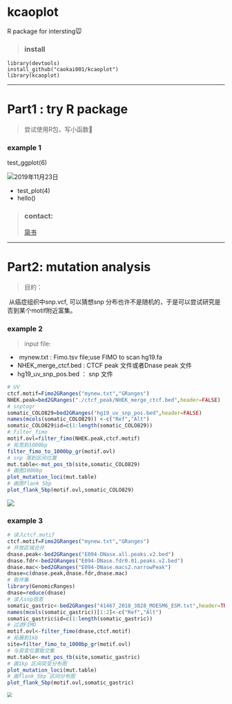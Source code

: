 # kcaoplot
R package for intersting🐭

>### install
```
library(devtools)
install_github("caokai001/kcaoplot")
library(kcaoplot)
```
---
# Part1 : try R package
> 尝试使用R包，写小函数🐻

### example 1

test_ggplot(6)

![2019年11月23日](https://upload-images.jianshu.io/upload_images/9589088-c0ea6db681989e36.png?imageMogr2/auto-orient/strip%7CimageView2/2/w/1240)
- test_plot(4)
- hello()

>### contact: 
>[简书](https://www.jianshu.com/p/b5bc50d4c1d0)

---




# Part2: mutation analysis

> 目的：

​	从癌症组织中snp.vcf, 可以猜想snp 分布也许不是随机的，于是可以尝试研究是否到某个motif附近富集。

### example 2





> input file:

- ​          mynew.txt            :    Fimo.tsv file;use FIMO to scan hg19.fa
- NHEK_merge_ctcf.bed :    CTCF peak 文件或者Dnase peak 文件
- hg19_uv_snp_pos.bed ： snp 文件



```R
# UV
ctcf.motif=Fimo2GRanges("mynew.txt","GRanges")
NHEK.peak=bed2GRanges("./ctcf_peak/NHEK_merge_ctcf.bed",header=FALSE)
# snptogr
somatic_COLO829=bed2GRanges("hg19_uv_snp_pos.bed",header=FALSE)
names(mcols(somatic_COLO829)) <-c("Ref","Alt")
somatic_COLO829$id=c(1:length(somatic_COLO829))
# filter_fimo
motif.ovl=filter_fimo(NHEK.peak,ctcf.motif)
# 拓宽到1000bp
filter_fimo_to_1000bp_gr(motif.ovl)
# snp 落到区间位置
mut.table<-mut_pos_tb(site,somatic_COLO829)
# 画图1000bp
plot_mutation_loci(mut.table)
# 画图flank 5bp
plot_flank_5bp(motif.ovl,somatic_COLO829)

```

![](https://upload-images.jianshu.io/upload_images/9589088-d4adfa1ca0722af2.png?imageMogr2/auto-orient/strip%7CimageView2/2/w/1240)

### example 3

```R
# 读入ctcf.motif
ctcf.motif=Fimo2GRanges("mynew.txt","GRanges")
# 开放区域合并
dnase.peak<-bed2GRanges("E094-DNase.all.peaks.v2.bed")
dnase.fdr<-bed2GRanges("E094-DNase.fdr0.01.peaks.v2.bed")
dnase.mac<-bed2GRanges("E094-DNase.macs2.narrowPeak")
dnase=c(dnase.peak,dnase.fdr,dnase.mac)
# 取并集
library(GenomicRanges)
dnase=reduce(dnase)
# 读入snp信息
somatic_gastric<-bed2GRanges("41467_2018_3828_MOESM6_ESM.txt",header=TRUE)
names(mcols(somatic_gastric))[1:2]<-c("Ref","Alt")
somatic_gastric$id=c(1:length(somatic_gastric))
# 过滤FIMO
motif.ovl<-filter_fimo(dnase,ctcf.motif)
# 拓展到1kb
site=filter_fimo_to_1000bp_gr(motif.ovl)
# 与突变位置取交集
mut.table<-mut_pos_tb(site,somatic_gastric)
# 画1kp 区间突变分布图
plot_mutation_loci(mut.table)
# 画flank_5bp 区间分布图
plot_flank_5bp(motif.ovl,somatic_gastric)
```

<img src="https://upload-images.jianshu.io/upload_images/9589088-45f2283c607b2157.png?imageMogr2/auto-orient/strip%7CimageView2/2/w/1240" style="zoom: 67%;" />


